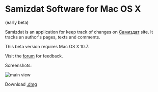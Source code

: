Samizdat Software for Mac OS X
==============================

(early beta)

Samizdat is an application for keep track of changes on [Самиздат](http://samlib.ru) site. It tracks an author's pages, texts and comments.

This beta version requires Mac OS X 10.7.

Visit the [forum](http://samlib.ru/comment/k/kolywan/samizdat_osx) for feedback.

Screenshots:

![main view](http://dl.dropbox.com/u/80472203/samizdat-main.png "Main View")


Download [.dmg](http://dl.dropbox.com/u/80472203/samizdat.dmg)